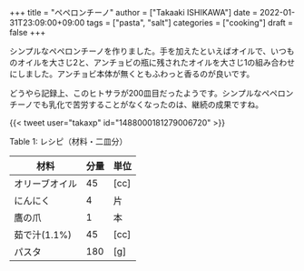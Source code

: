 +++
title = "ペペロンチーノ"
author = ["Takaaki ISHIKAWA"]
date = 2022-01-31T23:09:00+09:00
tags = ["pasta", "salt"]
categories = ["cooking"]
draft = false
+++

シンプルなペペロンチーノを作りました。手を加えたといえばオイルで、いつものオイルを大さじ2と、アンチョビの瓶に残されたオイルを大さじ1の組み合わせにしました。アンチョビ本体が無くともふわっと香るのが良いです。 <br/>

どうやら記録上、このヒトサラが200皿目だったようです。シンプルなペペロンチーノでも乳化で苦労することがなくなったのは、継続の成果ですね。 <br/>

{{&lt; tweet user="takaxp" id="1488000181279006720" &gt;}} <br/>

<div class="table-caption">
  <span class="table-number">Table 1</span>:
  レシピ（材料・二皿分）
</div>

| 材料      | 分量 | 単位 |
|---------|----|----|
| オリーブオイル | 45  | [cc] |
| にんにく  | 4   | 片   |
| 鷹の爪    | 1   | 本   |
| 茹で汁(1.1%) | 45  | [cc] |
| パスタ    | 180 | [g]  |
